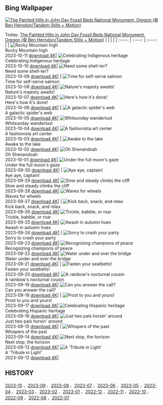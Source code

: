 ## Bing Wallpaper
[![The Painted Hills in John Day Fossil Beds National Monument, Oregon (© Ben Herndon/Tandem Stills + Motion)](https://cn.bing.com/th?id=OHR.JohnDayFossil_EN-US9957224234_UHD.jpg&w=1000)](https://cn.bing.com/th?id=OHR.JohnDayFossil_EN-US9957224234_UHD.jpg&pid=hp&w=3840&h=2160&rs=1&c=4)

Today: [The Painted Hills in John Day Fossil Beds National Monument, Oregon (© Ben Herndon/Tandem Stills + Motion)](https://cn.bing.com/th?id=OHR.JohnDayFossil_EN-US9957224234_UHD.jpg&pid=hp&w=3840&h=2160&rs=1&c=4)
  |      |      |      |
| :----: | :----: | :----: |
| ![Rocky Mountain high](https://cn.bing.com/th?id=OHR.SoprisSunrise_EN-US9658915846_UHD.jpg&pid=hp&w=384&h=216&rs=1&c=4) <br/> Rocky Mountain high <br/> 2023-10-11  [download 4K](https://cn.bing.com/th?id=OHR.SoprisSunrise_EN-US9658915846_UHD.jpg&pid=hp&w=3840&h=2160&rs=1&c=4)| ![Celebrating Indigenous heritage](https://cn.bing.com/th?id=OHR.FremontPetroglyph_EN-US9601526664_UHD.jpg&pid=hp&w=384&h=216&rs=1&c=4) <br/> Celebrating Indigenous heritage <br/> 2023-10-10  [download 4K](https://cn.bing.com/th?id=OHR.FremontPetroglyph_EN-US9601526664_UHD.jpg&pid=hp&w=3840&h=2160&rs=1&c=4)| ![Need some shell-ter?](https://cn.bing.com/th?id=OHR.OctoClam_EN-US9467607669_UHD.jpg&pid=hp&w=384&h=216&rs=1&c=4) <br/> Need some shell-ter? <br/> 2023-10-09  [download 4K](https://cn.bing.com/th?id=OHR.OctoClam_EN-US9467607669_UHD.jpg&pid=hp&w=3840&h=2160&rs=1&c=4)|
| ![Time for self-serve salmon](https://cn.bing.com/th?id=OHR.GrizzlyFalls_EN-US9219501224_UHD.jpg&pid=hp&w=384&h=216&rs=1&c=4) <br/> Time for self-serve salmon <br/> 2023-10-08  [download 4K](https://cn.bing.com/th?id=OHR.GrizzlyFalls_EN-US9219501224_UHD.jpg&pid=hp&w=3840&h=2160&rs=1&c=4)| ![Nature's majesty awaits!](https://cn.bing.com/th?id=OHR.TaughannockFalls_EN-US8509030625_UHD.jpg&pid=hp&w=384&h=216&rs=1&c=4) <br/> Nature's majesty awaits! <br/> 2023-10-07  [download 4K](https://cn.bing.com/th?id=OHR.TaughannockFalls_EN-US8509030625_UHD.jpg&pid=hp&w=3840&h=2160&rs=1&c=4)| ![Here's how it's done!](https://cn.bing.com/th?id=OHR.GentooJump_EN-US3267430533_UHD.jpg&pid=hp&w=384&h=216&rs=1&c=4) <br/> Here's how it's done! <br/> 2023-10-06  [download 4K](https://cn.bing.com/th?id=OHR.GentooJump_EN-US3267430533_UHD.jpg&pid=hp&w=3840&h=2160&rs=1&c=4)|
| ![A galactic spider's web](https://cn.bing.com/th?id=OHR.TarantulaNebula_EN-US3085335513_UHD.jpg&pid=hp&w=384&h=216&rs=1&c=4) <br/> A galactic spider's web <br/> 2023-10-05  [download 4K](https://cn.bing.com/th?id=OHR.TarantulaNebula_EN-US3085335513_UHD.jpg&pid=hp&w=3840&h=2160&rs=1&c=4)| ![Whitsunday wanderlust](https://cn.bing.com/th?id=OHR.WhitsundaySwirl_EN-US2946291997_UHD.jpg&pid=hp&w=384&h=216&rs=1&c=4) <br/> Whitsunday wanderlust <br/> 2023-10-04  [download 4K](https://cn.bing.com/th?id=OHR.WhitsundaySwirl_EN-US2946291997_UHD.jpg&pid=hp&w=3840&h=2160&rs=1&c=4)| ![A fashionista art center](https://cn.bing.com/th?id=OHR.VuittonFoundation_EN-US2808914200_UHD.jpg&pid=hp&w=384&h=216&rs=1&c=4) <br/> A fashionista art center <br/> 2023-10-03  [download 4K](https://cn.bing.com/th?id=OHR.VuittonFoundation_EN-US2808914200_UHD.jpg&pid=hp&w=3840&h=2160&rs=1&c=4)|
| ![Awake to the lake](https://cn.bing.com/th?id=OHR.LakeBledSunrise_EN-US2708574517_UHD.jpg&pid=hp&w=384&h=216&rs=1&c=4) <br/> Awake to the lake <br/> 2023-10-02  [download 4K](https://cn.bing.com/th?id=OHR.LakeBledSunrise_EN-US2708574517_UHD.jpg&pid=hp&w=3840&h=2160&rs=1&c=4)| ![Oh Shenandoah](https://cn.bing.com/th?id=OHR.ShenandoahFoliage_EN-US9719781431_UHD.jpg&pid=hp&w=384&h=216&rs=1&c=4) <br/> Oh Shenandoah <br/> 2023-10-01  [download 4K](https://cn.bing.com/th?id=OHR.ShenandoahFoliage_EN-US9719781431_UHD.jpg&pid=hp&w=3840&h=2160&rs=1&c=4)| ![Under the full moon's gaze](https://cn.bing.com/th?id=OHR.GuiyangMoon_EN-US2407385108_UHD.jpg&pid=hp&w=384&h=216&rs=1&c=4) <br/> Under the full moon's gaze <br/> 2023-09-30  [download 4K](https://cn.bing.com/th?id=OHR.GuiyangMoon_EN-US2407385108_UHD.jpg&pid=hp&w=3840&h=2160&rs=1&c=4)|
| ![Aye aye, captain!](https://cn.bing.com/th?id=OHR.MaritimeDay_EN-US2262770680_UHD.jpg&pid=hp&w=384&h=216&rs=1&c=4) <br/> Aye aye, captain! <br/> 2023-09-29  [download 4K](https://cn.bing.com/th?id=OHR.MaritimeDay_EN-US2262770680_UHD.jpg&pid=hp&w=3840&h=2160&rs=1&c=4)| ![Slow and steady climbs the cliff](https://cn.bing.com/th?id=OHR.CapriKrupp_EN-US2044781395_UHD.jpg&pid=hp&w=384&h=216&rs=1&c=4) <br/> Slow and steady climbs the cliff <br/> 2023-09-28  [download 4K](https://cn.bing.com/th?id=OHR.CapriKrupp_EN-US2044781395_UHD.jpg&pid=hp&w=3840&h=2160&rs=1&c=4)| ![Waves for wheels](https://cn.bing.com/th?id=OHR.VeniceSkatePark_EN-US1972530060_UHD.jpg&pid=hp&w=384&h=216&rs=1&c=4) <br/> Waves for wheels <br/> 2023-09-27  [download 4K](https://cn.bing.com/th?id=OHR.VeniceSkatePark_EN-US1972530060_UHD.jpg&pid=hp&w=3840&h=2160&rs=1&c=4)|
| ![Kick back, snack, and relax](https://cn.bing.com/th?id=OHR.GlacierBayOtter_EN-US1818492105_UHD.jpg&pid=hp&w=384&h=216&rs=1&c=4) <br/> Kick back, snack, and relax <br/> 2023-09-26  [download 4K](https://cn.bing.com/th?id=OHR.GlacierBayOtter_EN-US1818492105_UHD.jpg&pid=hp&w=3840&h=2160&rs=1&c=4)| ![Trickle, babble, or roar](https://cn.bing.com/th?id=OHR.FraserRiverBC_EN-US1696932265_UHD.jpg&pid=hp&w=384&h=216&rs=1&c=4) <br/> Trickle, babble, or roar <br/> 2023-09-25  [download 4K](https://cn.bing.com/th?id=OHR.FraserRiverBC_EN-US1696932265_UHD.jpg&pid=hp&w=3840&h=2160&rs=1&c=4)| ![Awash in autumn hues](https://cn.bing.com/th?id=OHR.CottonwoodCanyon_EN-US1573845041_UHD.jpg&pid=hp&w=384&h=216&rs=1&c=4) <br/> Awash in autumn hues <br/> 2023-09-24  [download 4K](https://cn.bing.com/th?id=OHR.CottonwoodCanyon_EN-US1573845041_UHD.jpg&pid=hp&w=3840&h=2160&rs=1&c=4)|
| ![Sorry to crash your party](https://cn.bing.com/th?id=OHR.ShamwariRhino_EN-US1414731584_UHD.jpg&pid=hp&w=384&h=216&rs=1&c=4) <br/> Sorry to crash your party <br/> 2023-09-23  [download 4K](https://cn.bing.com/th?id=OHR.ShamwariRhino_EN-US1414731584_UHD.jpg&pid=hp&w=3840&h=2160&rs=1&c=4)| ![Recognizing champions of peace](https://cn.bing.com/th?id=OHR.NobelNorway_EN-US3740897457_UHD.jpg&pid=hp&w=384&h=216&rs=1&c=4) <br/> Recognizing champions of peace <br/> 2023-09-22  [download 4K](https://cn.bing.com/th?id=OHR.NobelNorway_EN-US3740897457_UHD.jpg&pid=hp&w=3840&h=2160&rs=1&c=4)| ![Water under and over the bridge](https://cn.bing.com/th?id=OHR.ArkadiaPark_EN-US3604031201_UHD.jpg&pid=hp&w=384&h=216&rs=1&c=4) <br/> Water under and over the bridge <br/> 2023-09-21  [download 4K](https://cn.bing.com/th?id=OHR.ArkadiaPark_EN-US3604031201_UHD.jpg&pid=hp&w=3840&h=2160&rs=1&c=4)|
| ![Fasten your seatbelts!](https://cn.bing.com/th?id=OHR.SplugenPass_EN-US5807017383_UHD.jpg&pid=hp&w=384&h=216&rs=1&c=4) <br/> Fasten your seatbelts! <br/> 2023-09-20  [download 4K](https://cn.bing.com/th?id=OHR.SplugenPass_EN-US5807017383_UHD.jpg&pid=hp&w=3840&h=2160&rs=1&c=4)| ![A rainbow's nocturnal cousin](https://cn.bing.com/th?id=OHR.MilkyWayPortugal_EN-US3289730564_UHD.jpg&pid=hp&w=384&h=216&rs=1&c=4) <br/> A rainbow's nocturnal cousin <br/> 2023-09-19  [download 4K](https://cn.bing.com/th?id=OHR.MilkyWayPortugal_EN-US3289730564_UHD.jpg&pid=hp&w=3840&h=2160&rs=1&c=4)| ![Can you answer the call?](https://cn.bing.com/th?id=OHR.CubanTody_EN-US3083797062_UHD.jpg&pid=hp&w=384&h=216&rs=1&c=4) <br/> Can you answer the call? <br/> 2023-09-18  [download 4K](https://cn.bing.com/th?id=OHR.CubanTody_EN-US3083797062_UHD.jpg&pid=hp&w=3840&h=2160&rs=1&c=4)|
| ![Prost to you and yours!](https://cn.bing.com/th?id=OHR.OktoberfestWorkers_EN-US5478786117_UHD.jpg&pid=hp&w=384&h=216&rs=1&c=4) <br/> Prost to you and yours! <br/> 2023-09-17  [download 4K](https://cn.bing.com/th?id=OHR.OktoberfestWorkers_EN-US5478786117_UHD.jpg&pid=hp&w=3840&h=2160&rs=1&c=4)| ![Celebrating Hispanic heritage](https://cn.bing.com/th?id=OHR.MissionRuins_EN-US2486545022_UHD.jpg&pid=hp&w=384&h=216&rs=1&c=4) <br/> Celebrating Hispanic heritage <br/> 2023-09-16  [download 4K](https://cn.bing.com/th?id=OHR.MissionRuins_EN-US2486545022_UHD.jpg&pid=hp&w=3840&h=2160&rs=1&c=4)| ![Just two pals horsin' around](https://cn.bing.com/th?id=OHR.MongoliaHorses_EN-US2400199558_UHD.jpg&pid=hp&w=384&h=216&rs=1&c=4) <br/> Just two pals horsin' around <br/> 2023-09-15  [download 4K](https://cn.bing.com/th?id=OHR.MongoliaHorses_EN-US2400199558_UHD.jpg&pid=hp&w=3840&h=2160&rs=1&c=4)|
| ![Whispers of the past](https://cn.bing.com/th?id=OHR.HemakutaHill_EN-US2233323383_UHD.jpg&pid=hp&w=384&h=216&rs=1&c=4) <br/> Whispers of the past <br/> 2023-09-14  [download 4K](https://cn.bing.com/th?id=OHR.HemakutaHill_EN-US2233323383_UHD.jpg&pid=hp&w=3840&h=2160&rs=1&c=4)| ![Next stop, the horizon](https://cn.bing.com/th?id=OHR.NorthSeaStairs_EN-US2097672090_UHD.jpg&pid=hp&w=384&h=216&rs=1&c=4) <br/> Next stop, the horizon <br/> 2023-09-13  [download 4K](https://cn.bing.com/th?id=OHR.NorthSeaStairs_EN-US2097672090_UHD.jpg&pid=hp&w=3840&h=2160&rs=1&c=4)| ![A 'Tribute in Light'](https://cn.bing.com/th?id=OHR.BridgeMemorial_EN-US1953692613_UHD.jpg&pid=hp&w=384&h=216&rs=1&c=4) <br/> A 'Tribute in Light' <br/> 2023-09-12  [download 4K](https://cn.bing.com/th?id=OHR.BridgeMemorial_EN-US1953692613_UHD.jpg&pid=hp&w=3840&h=2160&rs=1&c=4)|

  
  ## HISTORY
  [2023-10](https://github.com/Underglaze-Blue/bingwallpaper/tree/main/archive/2023-10/) 、[2023-09](https://github.com/Underglaze-Blue/bingwallpaper/tree/main/archive/2023-09/) 、[2023-08](https://github.com/Underglaze-Blue/bingwallpaper/tree/main/archive/2023-08/) 、[2023-07](https://github.com/Underglaze-Blue/bingwallpaper/tree/main/archive/2023-07/) 、[2023-06](https://github.com/Underglaze-Blue/bingwallpaper/tree/main/archive/2023-06/) 、[2023-05](https://github.com/Underglaze-Blue/bingwallpaper/tree/main/archive/2023-05/) 、[2023-04](https://github.com/Underglaze-Blue/bingwallpaper/tree/main/archive/2023-04/) 、[2023-03](https://github.com/Underglaze-Blue/bingwallpaper/tree/main/archive/2023-03/) 、[2023-02](https://github.com/Underglaze-Blue/bingwallpaper/tree/main/archive/2023-02/) 、[2023-01](https://github.com/Underglaze-Blue/bingwallpaper/tree/main/archive/2023-01/) 、[2022-12](https://github.com/Underglaze-Blue/bingwallpaper/tree/main/archive/2022-12/) 、[2022-11](https://github.com/Underglaze-Blue/bingwallpaper/tree/main/archive/2022-11/) 、[2022-10](https://github.com/Underglaze-Blue/bingwallpaper/tree/main/archive/2022-10/) 、[2022-09](https://github.com/Underglaze-Blue/bingwallpaper/tree/main/archive/2022-09/) 、[2022-08](https://github.com/Underglaze-Blue/bingwallpaper/tree/main/archive/2022-08/) 、[2022-07](https://github.com/Underglaze-Blue/bingwallpaper/tree/main/archive/2022-07/) 